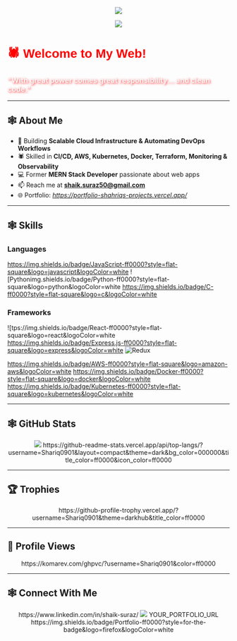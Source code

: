 <!-- Banner -->
<p align="center">
  <img src="https://images.hdqwalls.com/wallpapers/2020-black-spiderman-4k-artwork-ul.jpg" Animated Typing -->
<p align="center">
  <img src="https://readme-typing-svg.herokuapp.com/?lines=DevOps+Engineer;Cloud+Architect;MERN+Stack+Developer;Spider-Man+Fan&centerh=500&height=50&color=ff0000
</p>

<!-- Title -->
<div align="center">
  <h1 style="font-family: 'Bebas Neue', sans-serif; color: #ff0000;">🕷 Welcome to My Web!</h1>
  <h3 style="color: #f5f5f5; text-shadow: 2px 2px 4px rgba(255, 0, 0, 0.7);">
    "With great power comes great responsibility... and clean code."
  </h3>
</div>

---

## 🕸 About Me
- 🔭 Building **Scalable Cloud Infrastructure & Automating DevOps Workflows**
- 🕷 Skilled in **CI/CD, AWS, Kubernetes, Docker, Terraform, Monitoring & Observability**
- 💻 Former **MERN Stack Developer** passionate about web apps
- 📫 Reach me at **shaik.suraz50@gmail.com**
- 🌐 Portfolio: *https://portfolio-shahriqs-projects.vercel.app/*

---

## 🕸 Skills
### Languages
https://img.shields.io/badge/JavaScript-ff0000?style=flat-square&logo=javascript&logoColor=white
![Pythonimg.shields.io/badge/Python-ff0000?style=flat-square&logo=python&logoColor=white
https://img.shields.io/badge/C-ff0000?style=flat-square&logo=c&logoColor=white

### Frameworks
![tps://img.shields.io/badge/React-ff0000?style=flat-square&logo=react&logoColor=white
https://img.shields.io/badge/Express.js-ff0000?style=flat-square&logo=express&logoColor=white
![Redux](https://img.shields.io/badge/Redux-ff0000?style=flat-square&logo=redux&logoColor=white)

https://img.shields.io/badge/AWS-ff0000?style=flat-square&logo=amazon-aws&logoColor=white
https://img.shields.io/badge/Docker-ff0000?style=flat-square&logo=docker&logoColor=white
https://img.shields.io/badge/Kubernetes-ff0000?style=flat-square&logo=kubernetes&logoColor=white

---

## 🕸 GitHub Stats
<p align="center">
  <img src="https://github-readme-stats.vercel.app/api?username=Shariq0901&show_icons=true&theme=dark&bg_color=000000&title_color=ff0000&icon_colorp>

<p align="center">
  https://github-readme-stats.vercel.app/api/top-langs/?username=Shariq0901&layout=compact&theme=dark&bg_color=000000&title_color=ff0000&icon_color=ff0000
</p>

---

## 🏆 Trophies
<p align="center">
  https://github-profile-trophy.vercel.app/?username=Shariq0901&theme=darkhub&title_color=ff0000
</p>

---

## 👀 Profile Views
<p align="center">
  https://komarev.com/ghpvc/?username=Shariq0901&color=ff0000
</p>

---

## 🕸 Connect With Me
<p align="center">
  https://www.linkedin.com/in/shaik-suraz/
    <img src="https://img.shieldsLinkedIn-ff0000?style=for-the-badge&logo=linkedin&logoColor=white
  </a>
  https://github.com/Shariq0901
    <img src="https://img.shields.io/badge/G00?style=for-the-badge&logo=github&logoColor=white
  </a>
  YOUR_PORTFOLIO_URL
    https://img.shields.io/badge/Portfolio-ff0000?style=for-the-badge&logo=firefox&logoColor=white
  </a>
</p>